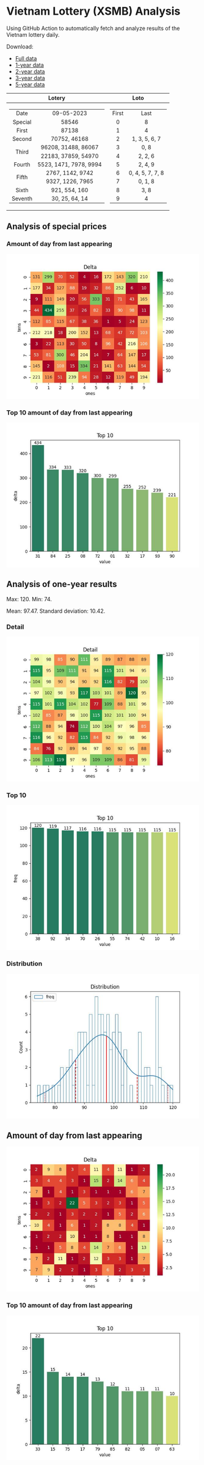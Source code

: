 # Vietnam Lottery (XSMB) Analysis

Using GitHub Action to automatically fetch and analyze results of the Vietnam lottery daily.

Download:

* [Full data](https://raw.githubusercontent.com/khiemdoan/vietnam-lottery-xsmb-analysis/main/results/xsmb.csv)
* [1-year data](https://raw.githubusercontent.com/khiemdoan/vietnam-lottery-xsmb-analysis/main/results/xsmb_1_year.csv)
* [2-year data](https://raw.githubusercontent.com/khiemdoan/vietnam-lottery-xsmb-analysis/main/results/xsmb_2_year.csv)
* [3-year data](https://raw.githubusercontent.com/khiemdoan/vietnam-lottery-xsmb-analysis/main/results/xsmb_3_year.csv)
* [5-year data](https://raw.githubusercontent.com/khiemdoan/vietnam-lottery-xsmb-analysis/main/results/xsmb_5_year.csv)

| Lotery      | Loto |
| :-----------: | :-----------: |
| <table><tr><td>Date</td><td>09-05-2023</td></tr><tr><td>Special</td><td>58546</td></tr><tr><td>First</td><td>87138</td></tr><tr><td>Second</td><td>70752, 46168</td></tr><tr><td rowspan="2">Third</td><td>96208, 31488, 86067</td></tr><tr><td>22183, 37859, 54970</td></tr><tr><td>Fourth</td><td>5523, 1471, 7978, 9994</td></tr><tr><td rowspan="2">Fifth</td><td>2767, 1142, 9742</td></tr><tr><td>9327, 1226, 7965</td></tr><tr><td>Sixth</td><td>921, 554, 160</td></tr><tr><td>Seventh</td><td>30, 25, 64, 14</td></tr></table> | <table><tr><td>First</td><td>Last</td></tr><tr><td>0</td><td>8</td></tr><tr><td>1</td><td>4</td></tr><tr><td>2</td><td>1, 3, 5, 6, 7</td></tr><tr><td>3</td><td>0, 8</td></tr><tr><td>4</td><td>2, 2, 6</td></tr><tr><td>5</td><td>2, 4, 9</td></tr><tr><td>6</td><td>0, 4, 5, 7, 7, 8</td></tr><tr><td>7</td><td>0, 1, 8</td></tr><tr><td>8</td><td>3, 8</td></tr><tr><td>9</td><td>4</td></tr></table> |


<h2>Analysis of special prices</h2>

<h3>Amount of day from last appearing</h3>

![Delta](images/special_delta.jpg)

<h3>Top 10 amount of day from last appearing</h3>

![Delta top 10](images/special_delta_top_10.jpg)

<h2>Analysis of one-year results</h2>

Max: 120. Min: 74.

Mean: 97.47. Standard deviation: 10.42.

<h3>Detail</h3>

![Detail](images/heatmap.jpg)

<h3>Top 10</h3>

![Top 10](images/top-10.jpg)

<h3>Distribution</h3>

![Distribution](images/distribution.jpg)

<h2>Amount of day from last appearing</h2>

![Delta](images/delta.jpg)

<h3>Top 10 amount of day from last appearing</h3>

![Delta top 10](images/delta_top_10.jpg)